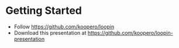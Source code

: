 # Getting Started

* Follow https://github.com/koopero/loopin
* Download this presentation at https://github.com/koopero/loopin-presentation
